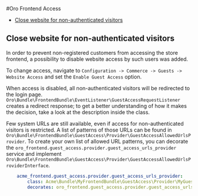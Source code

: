 #Oro Frontend Access

* [Close website for non-authenticated visitors](#close_website_for_non-authenticated_visitors)

## Close website for non-authenticated visitors

In order to prevent non-registered customers from accessing the store frontend,
a possibility to disable website access by such users was added.

To change access, navigate to `Configuration -> Commerce -> Guests -> Website Access` and set the `Enable Guest Access` option.

When access is disabled, all non-authenticated visitors will be redirected to the login page.
`Oro\Bundle\FrontendBundle\EventListener\GuestAccessRequestListener` creates a redirect response; to get a better understanding of how it makes the decision, take a look at the description inside the class. 

Few system URLs are still available, even if access for non-authenticated visitors is restricted.
A list of patterns of those URLs can be found in `Oro\Bundle\FrontendBundle\GuestAccess\Provider\GuestAccessAllowedUrlsProvider`.
To create your own list of allowed URL patterns, you can decorate the `oro_frontend.guest_access.provider.guest_access_urls_provider` service and implement `Oro\Bundle\FrontendBundle\GuestAccess\Provider\GuestAccessAllowedUrlsProviderInterface`.

```yaml
    acme_frontend.guest_access.provider.guest_access_urls_provider:
        class: Acme\Bundle\MyFrontendBundle\GuestAccess\Provider\MyGuestAccessAllowedUrlsProvider
        decorates: oro_frontend.guest_access.provider.guest_access_urls_provider
```
